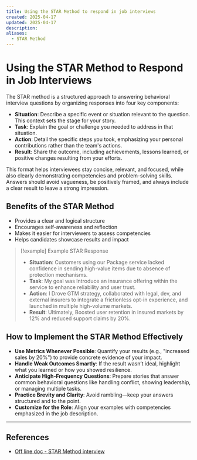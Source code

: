 ```yaml
---
title: Using the STAR Method to respond in job interviews
created: 2025-04-17
updated: 2025-04-17
description: 
aliases:
  - STAR Method
---
```

# Using the STAR Method to Respond in Job Interviews

The STAR method is a structured approach to answering behavioral interview questions by organizing responses into four key components:

- **Situation**: Describe a specific event or situation relevant to the question. This context sets the stage for your story.
- **Task**: Explain the goal or challenge you needed to address in that situation.
- **Action**: Detail the specific steps you took, emphasizing your personal contributions rather than the team's actions.
- **Result**: Share the outcome, including achievements, lessons learned, or positive changes resulting from your efforts.

This format helps interviewees stay concise, relevant, and focused, while also clearly demonstrating competencies and problem-solving skills. Answers should avoid vagueness, be positively framed, and always include a clear result to leave a strong impression.

## Benefits of the STAR Method
- Provides a clear and logical structure
- Encourages self-awareness and reflection
- Makes it easier for interviewers to assess competencies
- Helps candidates showcase results and impact

>[!example] Example STAR Response
> - **Situation**: Customers using our Package service lacked confidence in sending high-value items due to absence of protection mechanisms.
> - **Task**: My goal was Introduce an insurance offering within the service to enhance reliability and user trust. 
> - **Action**: I Drove GTM strategy, collaborated with legal, dev, and external insurers to integrate a frictionless opt-in experience, and launched in multiple high-volume markets. 
> - **Result**: Ultimately, Boosted user retention in insured markets by 12% and reduced support claims by 20%.

## How to Implement the STAR Method Effectively
- **Use Metrics Whenever Possible**: Quantify your results (e.g., "increased sales by 20%") to provide concrete evidence of your impact.
- **Handle Weak Outcomes Smartly**: If the result wasn’t ideal, highlight what you learned or how you showed resilience.
- **Anticipate High-Frequency Questions**: Prepare stories that answer common behavioral questions like handling conflict, showing leadership, or managing multiple tasks.
- **Practice Brevity and Clarity**: Avoid rambling—keep your answers structured and to the point.
- **Customize for the Role**: Align your examples with competencies emphasized in the job description.

---
## References
- [Off line doc - STAR Method interview](bear://x-callback-url/open-note?id=C10B72A3-E531-4951-BF4B-450FC76568B2)
